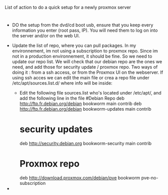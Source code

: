 List of action to do a quick setup for a newly proxmox server 
#
- DO the setup from the dvd/cd boot usb, ensure that you keep every information you enter (root pass, IP). You will need them to log on into the server and/or on the web UI.
- Update the list of repo, where you can pull packages. In my environnement, im not using a subscription to proxmox repo. Since im not in a production environnement, it should be fine. 
  So we need to update our repo list. We will check that our debian repo are the ones we need, and add those for security update / proxmox repo. 
  Two ways of doing it : from a ssh access, or from the Proxmox UI on the webserver.
  If using ssh acces we can edit the main file or crea a repo file under /etc/apt/sources.list.d/ where info will be inside: 
    - Edit the following file sources.list who's located under /etc/apt/, and add the following line in the file 
      #Debian Repo 
      deb http://ftp.fr.debian.org/debian bookworm main contrib
      deb http://ftp.fr.debian.org/debian bookworm-updates main contrib
      # security updates
      deb http://security.debian.org bookworm-security main contrib
      # Proxmox repo
      deb http://download.proxmox.com/debian/pve bookworm pve-no-subscription

- 
      
